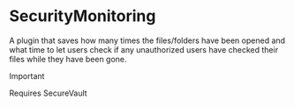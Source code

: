# SecurityMonitoring

A plugin that saves how many times the files/folders have been opened and what time to let users check if any unauthorized users have checked their files while they have been gone.

> [!IMPORTANT]
> Requires SecureVault
